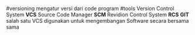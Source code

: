 #versioning
    mengatur versi dari code program
#tools
    Version Control System **VCS**
    Source Code Manager **SCM**
    Revidion Control System **RCS**
**GIT** salah satu VCS digunakan untuk mengembangan Software secara bersama sama 